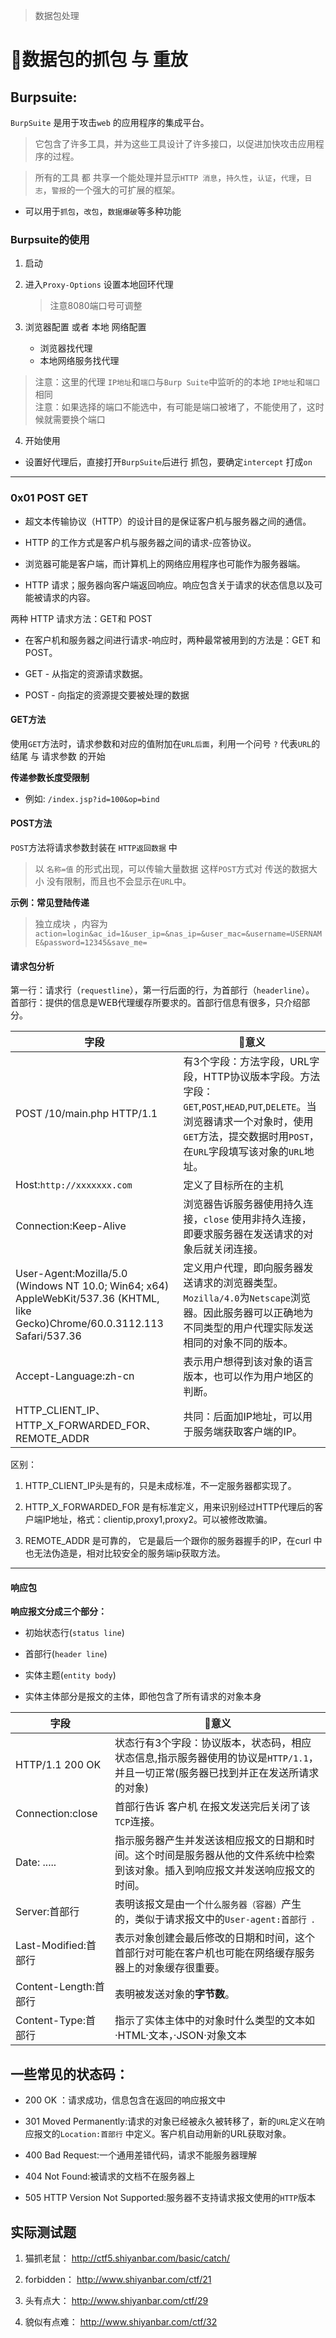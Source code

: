 > 数据包处理 


# 数据包的抓包 与 重放

## Burpsuite:

 `BurpSuite` 是用于攻击`web` 的应用程序的集成平台。
>它包含了许多工具，并为这些工具设计了许多接口，以促进加快攻击应用程序的过程。

>所有的工具 都 共享一个能处理并显示`HTTP 消息`，`持久性`，`认证`，`代理`，`日志`，`警报`的一个强大的可扩展的框架。

- 可以用于`抓包`，`改包`，`数据爆破`等多种功能



### Burpsuite的使用
1. 启动

2. 进入`Proxy-Options` 设置本地回环代理 
    > 注意8080端口号可调整
3. 浏览器配置 或者 本地 网络配置
    - 浏览器找代理
    - 本地网络服务找代理

> 注意：这里的代理 `IP地址`和`端口`与`Burp Suite`中监听的的本地 `IP地址`和`端口`相同  
注意：如果选择的端口不能选中，有可能是端口被堵了，不能使用了，这时候就需要换个端口
4. 开始使用

- 设置好代理后，直接打开`BurpSuite`后进行 抓包，要确定`intercept` 打成`on`

<hr/>

### 0x01  **POST GET**

- 超文本传输协议（HTTP）的设计目的是保证客户机与服务器之间的通信。

- HTTP 的工作方式是客户机与服务器之间的请求-应答协议。

- 浏览器可能是客户端，而计算机上的网络应用程序也可能作为服务器端。

- HTTP 请求；服务器向客户端返回响应。响应包含关于请求的状态信息以及可能被请求的内容。

两种 HTTP 请求方法：GET和 POST

- 在客户机和服务器之间进行请求-响应时，两种最常被用到的方法是：GET 和
POST。

- GET - 从指定的资源请求数据。

- POST - 向指定的资源提交要被处理的数据



#### GET方法

使用`GET`方法时，请求参数和对应的值附加在`URL后面`，利用一个问号 `?` 代表`URL`的 结尾 与 请求参数 的开始

**传递参数长度受限制**

- 例如:  `/index.jsp?id=100&op=bind`


#### POST方法

`POST`方法将请求参数封装在 `HTTP返回数据` 中

> 以 `名称=值` 的形式出现，可以传输大量数据
这样`POST`方式对 传送的数据大小 没有限制，而且也不会显示在`URL`中。


**示例：常见登陆传递**
> 独立成块 ，内容为
``` action=login&ac_id=1&user_ip=&nas_ip=&user_mac=&username=USERNAME&password=12345&save_me=```



#### 请求包分析


第一行：请求行（`requestline`），第一行后面的行，为首部行（`headerline`）。
首部行：提供的信息是WEB代理缓存所要求的。首部行信息有很多，只介绍部分。

|字段|意义|
|----|-----|
|POST  /10/main.php HTTP/1.1|有3个字段：方法字段，URL字段，HTTP协议版本字段。方法字段：`GET`,`POST`,`HEAD`,`PUT`,`DELETE`。当浏览器请求一个对象时，使用`GET`方法，提交数据时用`POST`，在`URL`字段填写该对象的`URL`地址。
|Host:`http://xxxxxxx.com`|定义了目标所在的主机|
|Connection:Keep-Alive|浏览器告诉服务器使用持久连接，`close` 使用非持久连接，即要求服务器在发送请求的对象后就关闭连接。
|User-Agent:Mozilla/5.0 (Windows NT 10.0; Win64; x64) AppleWebKit/537.36 (KHTML, like Gecko)Chrome/60.0.3112.113 Safari/537.36|定义用户代理，即向服务器发送请求的浏览器类型。 `Mozilla/4.0`为`Netscape`浏览器。因此服务器可以正确地为不同类型的用户代理实际发送相同的对象不同的版本。
|Accept-Language:zh-cn |表示用户想得到该对象的语言版本，也可以作为用户地区的判断。
|HTTP_CLIENT_IP、HTTP_X_FORWARDED_FOR、REMOTE_ADDR|共同：后面加IP地址，可以用于服务端获取客户端的IP。

区别：
1. HTTP_CLIENT_IP头是有的，只是未成标准，不一定服务器都实现了。

2. HTTP_X_FORWARDED_FOR 是有标准定义，用来识别经过HTTP代理后的客户端IP地址，格式：clientip,proxy1,proxy2。可以被修改欺骗。

3. REMOTE_ADDR 是可靠的， 它是最后一个跟你的服务器握手的IP，在curl 中也无法伪造是，相对比较安全的服务端ip获取方法。


<hr/>

#### 响应包

**响应报文分成三个部分：**

- 初始状态行(`status line`) 

- 首部行(`header line`) 

- 实体主题(`entity body`) 

- 实体主体部分是报文的主体，即他包含了所有请求的对象本身



|字段|意义|
|----|-----|
|HTTP/1.1 200 OK| 状态行有3个字段：协议版本，状态码，相应状态信息,指示服务器使用的协议是`HTTP/1.1`，并且一切正常(服务器已找到并正在发送所请求的对象)
|Connection:close|首部行告诉 客户机 在报文发送完后关闭了该`TCP`连接。
|Date: .....|指示服务器产生并发送该相应报文的日期和时间。这个时间是服务器从他的文件系统中检索到该对象。插入到响应报文并发送响应报文的时间。 
|Server:首部行|表明该报文是由一个`什么服务器（容器）`产生的，类似于请求报文中的`User-agent:首部行 `. 
|Last-Modified:首部行|表示对象创建会最后修改的日期和时间，这个首部行对可能在客户机也可能在网络缓存服务器上的对象缓存很重要。 
|Content-Length:首部行|表明被发送对象的**字节数**。 
|Content-Type:首部行|指示了实体主体中的对象时什么类型的文本如·HTML·文本，·JSON·对象文本

## 一些常见的状态码：
 
- 200 OK ：请求成功，信息包含在返回的响应报文中 

- 301 Moved Permanently:请求的对象已经被永久被转移了，新的`URL`定义在响应报文的`Location:首部行` 中定义。客户机自动用新的URL获取对象。 

- 400 Bad Request:一个通用差错代码，请求不能服务器理解 

- 404 Not Found:被请求的文档不在服务器上 

- 505 HTTP Version Not Supported:服务器不支持请求报文使用的`HTTP`版本

## 实际测试题

1. 猫抓老鼠： 
http://ctf5.shiyanbar.com/basic/catch/ 


2. forbidden：
http://www.shiyanbar.com/ctf/21  

3. 头有点大：
http://www.shiyanbar.com/ctf/29


4. 貌似有点难：
http://www.shiyanbar.com/ctf/32